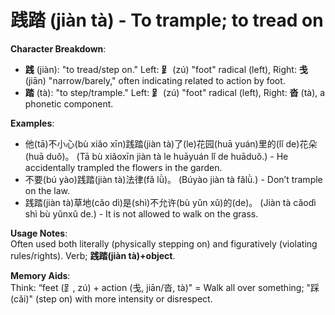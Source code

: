 # **践踏 (jiàn tà) - To trample; to tread on**

**Character Breakdown**:  
- **践** (jiàn): "to tread/step on." Left: **⻊** (zú) "foot" radical (left), Right: **戋** (jiān) "narrow/barely," often indicating related to action by foot.  
- **踏** (tà): "to step/trample." Left: **⻊** (zú) "foot" radical (left), Right: **沓** (tà), a phonetic component.

**Examples**:  
- 他(tā)不小心(bù xiǎo xīn)践踏(jiàn tà)了(le)花园(huā yuán)里的(lǐ de)花朵(huā duǒ)。 (Tā bù xiǎoxīn jiàn tà le huāyuán lǐ de huāduǒ.) - He accidentally trampled the flowers in the garden.  
- 不要(bú yào)践踏(jiàn tà)法律(fǎ lǜ)。 (Búyào jiàn tà fǎlǜ.) - Don’t trample on the law.  
- 践踏(jiàn tà)草地(cǎo dì)是(shì)不允许(bù yǔn xǔ)的(de)。 (Jiàn tà cǎodì shì bù yǔnxǔ de.) - It is not allowed to walk on the grass.

**Usage Notes**:  
Often used both literally (physically stepping on) and figuratively (violating rules/rights). Verb; **践踏(jiàn tà)+object**.

**Memory Aids**:  
Think: “feet (⻊, zú) + action (戋, jiān/沓, tà)" = Walk all over something; "踩(cǎi)" (step on) with more intensity or disrespect.
